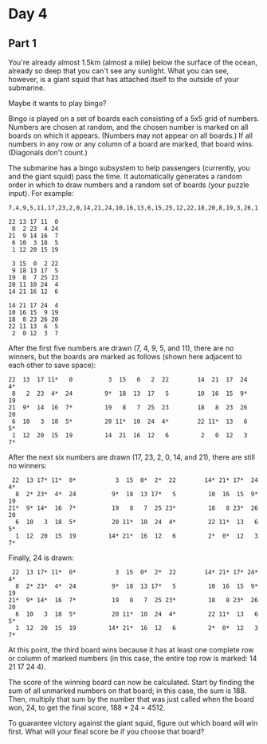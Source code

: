 # Day 4

## Part 1

You're already almost 1.5km (almost a mile) below the surface of the ocean, already so deep that you can't see any sunlight. What you can see, however, is a giant squid that has attached itself to the outside of your submarine.

Maybe it wants to play bingo?

Bingo is played on a set of boards each consisting of a 5x5 grid of numbers. Numbers are chosen at random, and the chosen number is marked on all boards on which it appears. (Numbers may not appear on all boards.) If all numbers in any row or any column of a board are marked, that board wins. (Diagonals don't count.)

The submarine has a bingo subsystem to help passengers (currently, you and the giant squid) pass the time. It automatically generates a random order in which to draw numbers and a random set of boards (your puzzle input). For example:

```
7,4,9,5,11,17,23,2,0,14,21,24,10,16,13,6,15,25,12,22,18,20,8,19,3,26,1

22 13 17 11  0
 8  2 23  4 24
21  9 14 16  7
 6 10  3 18  5
 1 12 20 15 19

 3 15  0  2 22
 9 18 13 17  5
19  8  7 25 23
20 11 10 24  4
14 21 16 12  6

14 21 17 24  4
10 16 15  9 19
18  8 23 26 20
22 11 13  6  5
 2  0 12  3  7
```

After the first five numbers are drawn (7, 4, 9, 5, and 11), there are no winners, but the boards are marked as follows (shown here adjacent to each other to save space):

```
22  13  17 11*   0          3  15   0   2  22        14  21  17  24  4*
 8   2  23  4*  24         9*  18  13  17   5        10  16  15  9*  19
21  9*  14  16  7*         19   8   7  25  23        18   8  23  26  20
 6  10   3  18  5*         20 11*  10  24  4*        22 11*  13   6  5*
 1  12  20  15  19         14  21  16  12   6         2   0  12   3  7*
```

After the next six numbers are drawn (17, 23, 2, 0, 14, and 21), there are still no winners:

```
 22  13 17* 11*  0*           3  15  0*  2*  22        14* 21* 17*  24  4*
  8  2* 23*  4*  24          9*  18  13 17*   5         10  16  15  9*  19
21*  9* 14*  16  7*          19   8   7  25 23*         18   8 23*  26  20
  6  10   3  18  5*          20 11*  10  24  4*         22 11*  13   6  5*
  1  12  20  15  19         14* 21*  16  12   6         2*  0*  12   3  7*
```

Finally, 24 is drawn:

```
 22  13 17* 11*  0*           3  15  0*  2*  22        14* 21* 17* 24*  4*
  8  2* 23*  4*  24          9*  18  13 17*   5         10  16  15  9*  19
21*  9* 14*  16  7*          19   8   7  25 23*         18   8 23*  26  20
  6  10   3  18  5*          20 11*  10  24  4*         22 11*  13   6  5*
  1  12  20  15  19         14* 21*  16  12   6         2*  0*  12   3  7*
```

At this point, the third board wins because it has at least one complete row or column of marked numbers (in this case, the entire top row is marked: 14 21 17 24 4).

The score of the winning board can now be calculated. Start by finding the sum of all unmarked numbers on that board; in this case, the sum is 188. Then, multiply that sum by the number that was just called when the board won, 24, to get the final score, 188 * 24 = 4512.

To guarantee victory against the giant squid, figure out which board will win first. What will your final score be if you choose that board?

